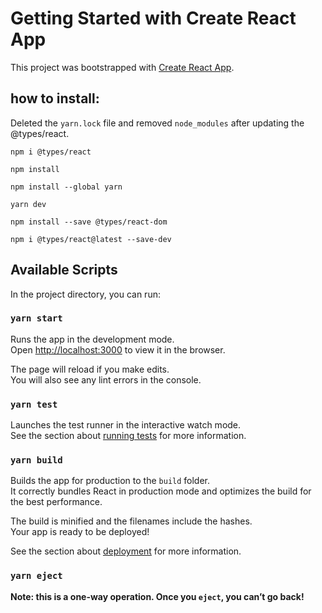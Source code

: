 # Getting Started with Create React App

This project was bootstrapped with [Create React App](https://github.com/facebook/create-react-app).

## how to install:

Deleted the `yarn.lock` file and removed `node_modules` after updating the @types/react.

`npm i @types/react`

`npm install`

`npm install --global yarn`

`yarn dev`

`npm install --save @types/react-dom`

`npm i @types/react@latest --save-dev`

## Available Scripts

In the project directory, you can run:

### `yarn start`

Runs the app in the development mode.\
Open [http://localhost:3000](http://localhost:3000) to view it in the browser.

The page will reload if you make edits.\
You will also see any lint errors in the console.

### `yarn test`

Launches the test runner in the interactive watch mode.\
See the section about [running tests](https://facebook.github.io/create-react-app/docs/running-tests) for more information.

### `yarn build`

Builds the app for production to the `build` folder.\
It correctly bundles React in production mode and optimizes the build for the best performance.

The build is minified and the filenames include the hashes.\
Your app is ready to be deployed!

See the section about [deployment](https://facebook.github.io/create-react-app/docs/deployment) for more information.

### `yarn eject`

**Note: this is a one-way operation. Once you `eject`, you can’t go back!**